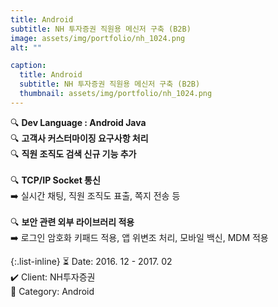 ```yaml
---
title: Android
subtitle: NH 투자증권 직원용 메신저 구축 (B2B)
image: assets/img/portfolio/nh_1024.png
alt: ""

caption:
  title: Android
  subtitle: NH 투자증권 직원용 메신저 구축 (B2B)
  thumbnail: assets/img/portfolio/nh_1024.png
---
```


🔍 <b>Dev Language : Android Java</b><br>
🔍 <b>고객사 커스터마이징 요구사항 처리</b><br>
🔍 <b>직원 조직도 검색 신규 기능 추가</b><br>
<br>
🔍 <b>TCP/IP Socket 통신</b><br>
➡️ 실시간 채팅, 직원 조직도 표출, 쪽지 전송 등<br>
<br>
🔍 <b>보안 관련 외부 라이브러리 적용</b><br>
➡️ 로그인 암호화 키패드 적용, 앱 위변조 처리, 모바일 백신, MDM 적용
<br>

{:.list-inline}
⏳ Date: 2016. 12 - 2017. 02<br>
✔️ Client: NH투자증권<br>
📌 Category: Android<br>

